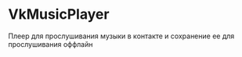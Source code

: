 VkMusicPlayer
=============

Плеер для прослушивания музыки в контакте и сохранение ее для прослушивания оффлайн